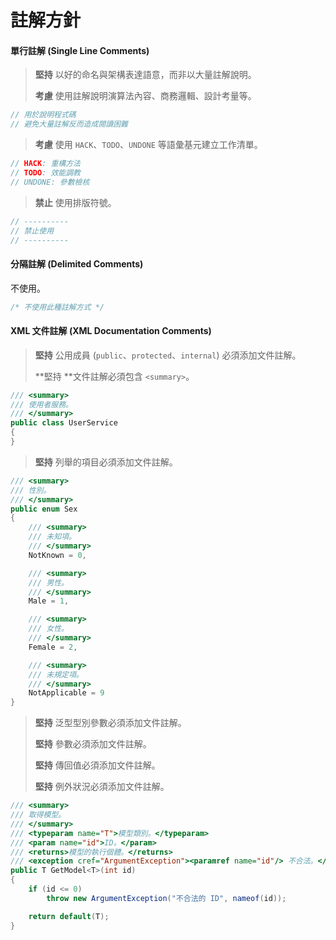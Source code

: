 # 註解方針

#### 單行註解 \(Single Line Comments\)

> **堅持** 以好的命名與架構表達語意，而非以大量註解說明。
>
> **考慮** 使用註解說明演算法內容、商務邏輯、設計考量等。

```csharp
// 用於說明程式碼
// 避免大量註解反而造成閱讀困難
```

> **考慮** 使用 `HACK`、`TODO`、`UNDONE` 等語彙基元建立工作清單。

```csharp
// HACK: 重構方法
// TODO: 效能調教
// UNDONE: 參數檢核
```

> **禁止** 使用排版符號。

```csharp
// ----------
// 禁止使用
// ----------
```

#### 分隔註解 \(Delimited Comments\)

不使用。

```csharp
/* 不使用此種註解方式 */
```

#### XML 文件註解 \(XML Documentation Comments\)

> **堅持** 公用成員 \(`public`、`protected`、`internal`\) 必須添加文件註解。
>
> **堅持 **文件註解必須包含 `<summary>`。

```csharp
/// <summary>
/// 使用者服務。
/// </summary>
public class UserService
{
}
```

> **堅持** 列舉的項目必須添加文件註解。

```csharp
/// <summary>
/// 性別。
/// </summary>
public enum Sex
{
    /// <summary>
    /// 未知項。
    /// </summary>
    NotKnown = 0,

    /// <summary>
    /// 男性。
    /// </summary>
    Male = 1,

    /// <summary>
    /// 女性。
    /// </summary>
    Female = 2,

    /// <summary>
    /// 未規定項。
    /// </summary>
    NotApplicable = 9
}
```

> **堅持** 泛型型別參數必須添加文件註解。
>
> **堅持** 參數必須添加文件註解。
>
> **堅持** 傳回值必須添加文件註解。
>
> **堅持** 例外狀況必須添加文件註解。

```csharp
/// <summary>
/// 取得模型。
/// </summary>
/// <typeparam name="T">模型類別。</typeparam>
/// <param name="id">ID。</param>
/// <returns>模型的執行個體。</returns>
/// <exception cref="ArgumentException"><paramref name="id"/> 不合法。</exception>
public T GetModel<T>(int id)
{
    if (id <= 0)
        throw new ArgumentException("不合法的 ID", nameof(id));

    return default(T);
}
```



